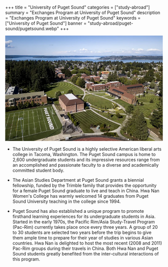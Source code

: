 +++
title = "University of Puget Sound"
categories = ["study-abroad"]
summary = "Exchanges Program at University of Puget Sound"
description = "Exchanges Program at University of Puget Sound"
keywords = ["University of Puget Sound"]
banner = "study-abroad/puget-sound/pugetsound.webp"
+++


![puget_sound](pugetsound.webp)


* The University of Puget Sound is a highly selective American liberal arts college in Tacoma, Washington. The Puget Sound campus is home to 2,600 undergraduate students and its impressive resources range from an accomplished and passionate faculty to a diverse and academically committed student body.

* The Asian Studies Department at Puget Sound grants a biennial fellowship, funded by the Trimble family that provides the opportunity for a female Puget Sound graduate to live and teach in China. Hwa Nan Women's College has warmly welcomed 14 graduates from Puget Sound University teaching in the college since 1994.

* Puget Sound has also established a unique program to promote firsthand learning experiences for its undergraduate students in Asia. Started in the early 1970s, the Pacific Rim/Asia Study-Travel Program (Pac-Rim) currently takes place once every three years. A group of 20 to 30 students are selected two years before the trip begins to give them ample time to prepare for their year of studies in various Asian countries. Hwa Nan is delighted to host the most recent (2008 and 2011) Pac-Rim groups during their travels in China. Both Hwa Nan and Puget Sound students greatly benefited from the inter-cultural interactions of this program. 
